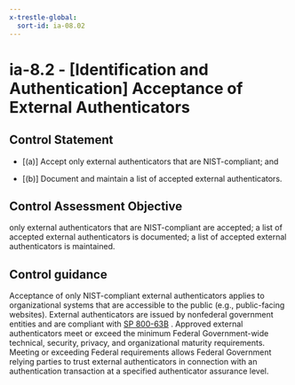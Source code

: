 ```yaml
---
x-trestle-global:
  sort-id: ia-08.02
---
```


# ia-8.2 - \[Identification and Authentication\] Acceptance of External Authenticators

## Control Statement

- \[(a)\] Accept only external authenticators that are NIST-compliant; and

- \[(b)\] Document and maintain a list of accepted external authenticators.

## Control Assessment Objective

only external authenticators that are NIST-compliant are accepted;
a list of accepted external authenticators is documented;
a list of accepted external authenticators is maintained.

## Control guidance

Acceptance of only NIST-compliant external authenticators applies to organizational systems that are accessible to the public (e.g., public-facing websites). External authenticators are issued by nonfederal government entities and are compliant with [SP 800-63B](#e59c5a7c-8b1f-49ca-8de0-6ee0882180ce) . Approved external authenticators meet or exceed the minimum Federal Government-wide technical, security, privacy, and organizational maturity requirements. Meeting or exceeding Federal requirements allows Federal Government relying parties to trust external authenticators in connection with an authentication transaction at a specified authenticator assurance level.
